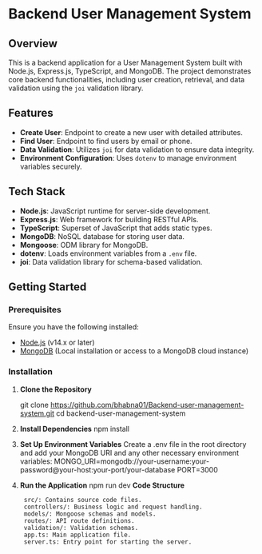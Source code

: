# Backend User Management System

## Overview

This is a backend application for a User Management System built with Node.js, Express.js, TypeScript, and MongoDB. The project demonstrates core backend functionalities, including user creation, retrieval, and data validation using the `joi` validation library.

## Features

- **Create User**: Endpoint to create a new user with detailed attributes.
- **Find User**: Endpoint to find users by email or phone.
- **Data Validation**: Utilizes `joi` for data validation to ensure data integrity.
- **Environment Configuration**: Uses `dotenv` to manage environment variables securely.

## Tech Stack

- **Node.js**: JavaScript runtime for server-side development.
- **Express.js**: Web framework for building RESTful APIs.
- **TypeScript**: Superset of JavaScript that adds static types.
- **MongoDB**: NoSQL database for storing user data.
- **Mongoose**: ODM library for MongoDB.
- **dotenv**: Loads environment variables from a `.env` file.
- **joi**: Data validation library for schema-based validation.

## Getting Started

### Prerequisites

Ensure you have the following installed:
- [Node.js](https://nodejs.org/en/download/) (v14.x or later)
- [MongoDB](https://www.mongodb.com/try/download/community) (Local installation or access to a MongoDB cloud instance)

### Installation

1. **Clone the Repository**

   git clone https://github.com/bhabna01/Backend-user-management-system.git
   cd backend-user-management-system
2. **Install Dependencies**
    npm install
3. **Set Up Environment Variables**
Create a .env file in the root directory and add your MongoDB URI and any other necessary environment variables:
MONGO_URI=mongodb://your-username:your-password@your-host:your-port/your-database
PORT=3000
4. **Run the Application**
npm run dev
**Code Structure**

        src/: Contains source code files.
        controllers/: Business logic and request handling.
        models/: Mongoose schemas and models.
        routes/: API route definitions.
        validation/: Validation schemas.
        app.ts: Main application file.
        server.ts: Entry point for starting the server.


